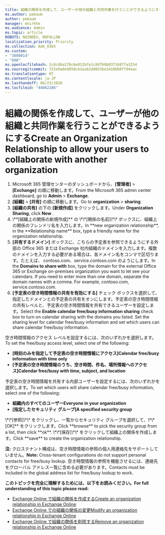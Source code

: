 ```yaml
---
title: 組織の関係を作成して、ユーザーが他の組織と共同作業を行うことができるようにする
ms.author: pebaum
author: pebaum
manager: mnirkhe
ms.audience: Admin
ms.topic: article
ROBOTS: NOINDEX, NOFOLLOW
localization_priority: Priority
ms.collection: Adm_O365
ms.custom:
- "3800014"
- "898"
ms.openlocfilehash: 2c6cd6a178c6e012bfe1c8d769b037168ffa3254
ms.sourcegitcommit: 722e9a0ed058cb1eab2dd053be2418b60f7d4aac
ms.translationtype: HT
ms.contentlocale: ja-JP
ms.lasthandoff: 06/23/2020
ms.locfileid: "44862286"
---
```

# <a name="create-an-organization-relationship-to-allow-your-users-to-collaborate-with-another-organization"></a><span data-ttu-id="c822b-102">組織の関係を作成して、ユーザーが他の組織と共同作業を行うことができるようにする</span><span class="sxs-lookup"><span data-stu-id="c822b-102">Create an Organization Relationship to allow your users to collaborate with another organization</span></span>

1. <span data-ttu-id="c822b-103">Microsoft 365 管理センターのダッシュボードから、**[管理者]** > **[Exchange]** の順に移動します。</span><span class="sxs-lookup"><span data-stu-id="c822b-103">From the Microsoft 365 admin center dashboard, go to **Admin** > **Exchange**.</span></span>
2. <span data-ttu-id="c822b-104">**[組織]** > **[共有]** の順に移動します。</span><span class="sxs-lookup"><span data-stu-id="c822b-104">Go to **organization** > **sharing**.</span></span>
3. <span data-ttu-id="c822b-105">**[組織の共有]** の下の **[新規作成]** をクリックします。</span><span class="sxs-lookup"><span data-stu-id="c822b-105">Under **Organization Sharing**, click **New** .</span></span>
4. <span data-ttu-id="c822b-106">
            \**[組織上の関係の新規作成]** の \*\*[関係の名前]\*\* ボックスに、組織上の関係のフレンドリ名を入力します。</span><span class="sxs-lookup"><span data-stu-id="c822b-106">In **new organization relationship**, in the **Relationship name** box, type a friendly name for the organization relationship.</span></span>
5. <span data-ttu-id="c822b-p101">**[共有するドメイン]** ボックスに、こちらの予定表を参照できるようにする外部の Office 365 または Exchange 社内組織のドメインを入力します。複数のドメインを入力する必要がある場合は、各ドメイン名をコンマで区切ります。たとえば、 contoso.com、service.contoso.com のようにします。</span><span class="sxs-lookup"><span data-stu-id="c822b-p101">In the **Domains to share with** box, type the domain for the external Office 365 or Exchange on-premises organization you want to let see your calendars. If you need to enter more than one domain, separate the domain names with a comma. For example, contoso.com, service.contoso.com.</span></span>
6. <span data-ttu-id="c822b-p102">**[予定表の空き時間情報の共有を有効にする]** チェック ボックスを選択して、指定したドメインとの予定表の共有をオンにします。予定表の空き時間情報の共有レベルと、予定表の空き時間情報を共有できるユーザーを設定します。</span><span class="sxs-lookup"><span data-stu-id="c822b-p102">Select the **Enable calendar free/busy information sharing** check box to turn on calendar sharing with the domains you listed. Set the sharing level for calendar free/busy information and set which users can share calendar free/busy information.</span></span>  

<span data-ttu-id="c822b-112">空き時間情報のアクセス レベルを設定するには、次のいずれかを選択します。</span><span class="sxs-lookup"><span data-stu-id="c822b-112">To set the free/busy access level, select one of the following:</span></span>

- <span data-ttu-id="c822b-113">**[時刻のみを指定して予定表の空き時間情報にアクセス]**</span><span class="sxs-lookup"><span data-stu-id="c822b-113">**Calendar free/busy information with time only**</span></span>
- <span data-ttu-id="c822b-114">**[予定表の空き時間情報のうち、空き時間、件名、場所情報へのアクセス]**</span><span class="sxs-lookup"><span data-stu-id="c822b-114">**Calendar free/busy with time, subject, and location**</span></span>  

 <span data-ttu-id="c822b-115">予定表の空き時間情報を共有する内部ユーザーを設定するには、次のいずれかを選択します。</span><span class="sxs-lookup"><span data-stu-id="c822b-115">To set which users will share calendar free/busy information, select one of the following:</span></span>

- <span data-ttu-id="c822b-116">**組織内のすべてのユーザー**</span><span class="sxs-lookup"><span data-stu-id="c822b-116">**Everyone in your organization**</span></span>
- <span data-ttu-id="c822b-117">**[指定したセキュリティ グループ]**</span><span class="sxs-lookup"><span data-stu-id="c822b-117">**A specified security group**</span></span>  

<span data-ttu-id="c822b-118">
            \*\*[参照]\*\* をクリックし、一覧からセキュリティ グループを選択して、\*\*[OK]** をクリックします。</span><span class="sxs-lookup"><span data-stu-id="c822b-118">Click **browse** to pick the security group from a list, then click **ok**.</span></span>

<span data-ttu-id="c822b-119">
            \*\*[保存]\*\* をクリックして組織上の関係を作成します。</span><span class="sxs-lookup"><span data-stu-id="c822b-119">Click **save** to create the organization relationship.</span></span>  

<span data-ttu-id="c822b-120">**注:** クロステナント構成は、空き時間情報の参照の個人用連絡先をサポートしていません。</span><span class="sxs-lookup"><span data-stu-id="c822b-120">**Note:** Cross-tenant configurations do not support personal contacts for free/busy lookup.</span></span> <span data-ttu-id="c822b-121">空き時間情報の参照を機能させるには、連絡先をグローバル アドレス一覧に含める必要があります。</span><span class="sxs-lookup"><span data-stu-id="c822b-121">Contacts must be included in the global address list for free/busy lookup to work.</span></span>

<span data-ttu-id="c822b-122">**このトピックを完全に理解するためには、以下をお読みください。**</span><span class="sxs-lookup"><span data-stu-id="c822b-122">**For full understanding of this topic please read:**</span></span>

- [<span data-ttu-id="c822b-123">Exchange Online で組織の関係を作成する</span><span class="sxs-lookup"><span data-stu-id="c822b-123">Create an organization relationship in Exchange Online</span></span>](https://docs.microsoft.com/exchange/sharing/organization-relationships/create-an-organization-relationship)
- [<span data-ttu-id="c822b-124">Exchange Online での組織の関係の変更</span><span class="sxs-lookup"><span data-stu-id="c822b-124">Modify an organization relationship in Exchange Online</span></span>](https://docs.microsoft.com/exchange/sharing/organization-relationships/modify-an-organization-relationship)
- [<span data-ttu-id="c822b-125">Exchange Online で組織の関係を削除する</span><span class="sxs-lookup"><span data-stu-id="c822b-125">Remove an organization relationship in Exchange Online</span></span>](https://docs.microsoft.com/exchange/sharing/organization-relationships/remove-an-organization-relationship)

